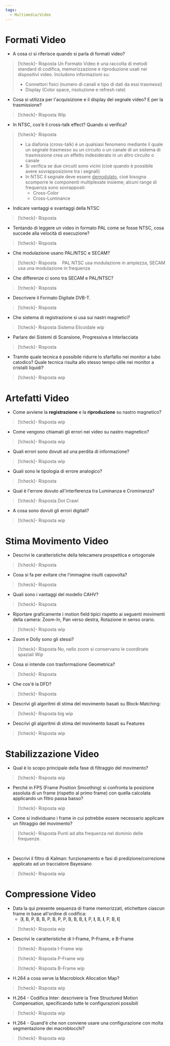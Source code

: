 ```yaml
---
tags:
  - Multimedia/Video
---
```

# Formati Video

- A cosa ci si riferisce quando si parla di formati video?
> [!check]- Risposta
 > Un Formato Video è una raccolta di metodi standard di codifica, memorizzazione e riproduzione usati nei dispositivi video.
 > Includono informazioni su:
 > - Connettori fisici (numero di canali e tipo di dati da essi trasmessi)
 > - Display (Color space, risoluzione e refresh rate) 

- Cosa si utilizza per l'acquisizione e il display del segnale video? E per la trasmissione? 
> [!check]- Risposta
> Wip

- In NTSC, cos'è il cross-talk effect? Quando si verifica?
> [!check]- Risposta
> - La diafonia (cross-talk) è un qualsiasi fenomeno mediante il quale un segnale trasmesso su un circuito o un canale di un sistema di trasmissione crea un effetto indesiderato in un altro circuito o canale
> - Si verifica se due circuiti sono vicini (cioè quando è possibile avere sovrapposizione tra i segnali)
> - In NTSC il segnale deve essere <ins>demodulato</ins>, cioè bisogna scomporre le componenti multiplexate insieme; alcuni range di frequenza sono sovrapposti:
>	- Cross-Color
>	- Cross-Luminance
 
- Indicare vantaggi e svantaggi della NTSC 
> [!check]- Risposta
 
- Tentando di leggere un video in formato PAL come se fosse NTSC, cosa succede alla velocità di esecuzione? 
> [!check]- Risposta
 
- Che modulazione usano PAL/NTSC e SECAM?
> [!check]- Risposta 
> PAL NTSC usa modulazione in ampiezza, SECAM usa una modulazione in frequenza 

- Che differenze ci sono tra SECAM e PAL/NTSC? 
> [!check]- Risposta
> 

- Descrivere il Formato Digitale DVB-T. 
> [!check]- Risposta
> 

- Che sistema di registrazione si usa sui nastri magnetici?
> [!check]- Risposta
> Sistema Elicoidale wip 

- Parlare dei Sistemi di Scansione, Progressiva e Interlacciata  
> [!check]- Risposta

- Tramite quale tecnica è possibile ridurre lo sfarfallio nei monitor a tubo catodico? Quale tecnica risulta allo stesso tempo utile nei monitor a cristalli liquidi? 
> [!check]- Risposta
> wip



# Artefatti Video

- Come avviene la **registrazione** e la **riproduzione** su nastro magnetico?
> [!check]- Risposta
> wip
 
- Come vengono chiamati gli errori nei video su nastro magnetico?
> [!check]- Risposta
> wip 

- Quali errori sono dovuti ad una perdita di informazione?
> [!check]- Risposta
> wip 


- Quali sono le tipologia di errore analogico?
> [!check]- Risposta
>  

- Qual è l'errore dovuto all'interferenza tra Luminanza e Crominanza?
> [!check]- Risposta
>  Dot Crawl 

- A cosa sono dovuti gli errori digitali?
> [!check]- Risposta
>  wip
# Stima Movimento Video

- Descrivi le caratteristiche della telecamera prospettica e ortogonale
> [!check]- Risposta
>  

- Cosa si fa per evitare che l'immagine risulti capovolta?
> [!check]- Risposta
>  

- Quali sono i vantaggi del modello CAHV?
> [!check]- Risposta
>  

- Riportare graficamente i motion field tipici rispetto ai seguenti movimenti della camera: Zoom-In, Pan verso destra, Rotazione in senso orario.
> [!check]- Risposta
> wip

- Zoom e Dolly sono gli stessi?
> [!check]- Risposta
>  No, nello zoom si conservano le coordinate spaziali
>  Wip

- Cosa si intende con trasformazione Geometrica?
> [!check]- Risposta
>  

- Che cos'è la DFD?
> [!check]- Risposta
>  

- Descrivi gli algoritmi di stima del movimento basati su Block-Matching:
> [!check]- Risposta
>  big wip

- Descrivi gli algoritmi di stima del movimento basati su Features
> [!check]- Risposta
>  wip

# Stabilizzazione Video

- Qual è lo scopo principale della fase di filtraggio del movimento?
> [!check]- Risposta
>  wip 

- Perché in FPS (Frame Position Smoothing) si confronta la posizione assoluta di un frame (rispetto al primo frame) con quella calcolata applicando un filtro passa basso?
> [!check]- Risposta
>  wip  

- Come si individuano i frame in cui potrebbe essere necessario applicare un filtraggio del movimento?
> [!check]- Risposta
>  Punti ad alta frequenza nel dominio delle frequenze.

 
- Descrivi il filtro di Kalman: funzionamento e fasi di predizione/correzione applicato ad un tracciatore Bayesiano
> [!check]- Risposta
>  wip  


# Compressione Video

- Data la qui presente sequenza di frame memorizzati, etichettare ciascun frame in base all'ordine di codifica:
	-  \[**I**, B, P, B, B, P, B, P, P, B, B, B, **I**, P, **I**, B, **I**, P, B, **I**]
> [!check]- Risposta
>  wip  

- Descrivi le caratteristiche di I-Frame, P-Frame, e B-Frame
> [!check]- Risposta I-Frame
>  wip  

> [!check]- Risposta P-Frame
>  wip  

> [!check]- Risposta B-Frame
>  wip  

- H.264 a cosa serve la Macroblock Allocation Map?
> [!check]- Risposta
>  wip  

- H.264 - Codifica Inter: descrivere la Tree Structured Motion Compensation, specificando tutte le configurazioni possibili
> [!check]- Risposta
>  wip  

- H.264 - Quand'è che non conviene usare una configurazione con molta segmentazione dei macroblocchi?
> [!check]- Risposta
>  wip  
